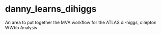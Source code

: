 # danny_learns_dihiggs
An area to put together the MVA workflow for the ATLAS di-higgs, dilepton WWbb Analysis
